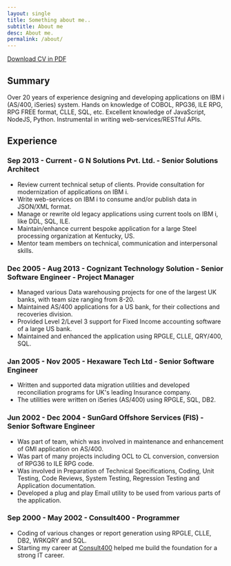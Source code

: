 ```yaml
---
layout: single
title: Something about me..
subtitle: About me
desc: About me.
permalink: /about/
---
```

[Download CV in PDF](/assets/Anand-Khekale-Resume.pdf)
## Summary
Over 20 years of experience designing and developing applications on IBM i (AS/400, iSeries) system.
Hands on knowledge of COBOL, RPG36, ILE RPG, RPG FREE format, CLLE, SQL, etc.
Excellent knowledge of JavaScript, NodeJS, Python.
Instrumental in writing web-services/RESTful APIs.

## Experience 

### Sep 2013 - Current - G N Solutions Pvt. Ltd. - Senior Solutions Architect
- Review current technical setup of clients. Provide consultation for modernization of applications on IBM i.
- Write web-services on IBM i to consume and/or publish data in JSON/XML format.
- Manage or rewrite old legacy applications using current tools on IBM i, like DDL, SQL, ILE.
- Maintain/enhance current bespoke application for a large Steel processing organization at Kentucky, US.
- Mentor team members on technical, communication and interpersonal skills.

### Dec 2005 - Aug 2013 - Cognizant Technology Solution - Senior Software Engineer - Project Manager
- Managed various Data warehousing projects for one of the largest UK banks, with team size ranging from 8-20.
- Maintained AS/400 applications for a US bank, for their collections and recoveries division.
- Provided Level 2/Level 3 support for Fixed Income accounting software of a large US bank.
- Maintained and enhanced the application using RPGLE, CLLE, QRY/400, SQL.

### Jan 2005 - Nov 2005 - Hexaware Tech Ltd - Senior Software Engineer
- Written and supported data migration utilities and developed reconciliation programs for UK's leading Insurance company.
- The utilities were written on iSeries (AS/400) using RPGLE, SQL, DB2.

### Jun 2002 - Dec 2004 - SunGard Offshore Services (FIS) - Senior Software Engineer
- Was part of team, which was involved in maintenance and enhancement of GMI application on AS/400. 
- Was part of many projects including OCL to CL conversion, conversion of RPG36 to ILE RPG code.
- Was involved in Preparation of Technical Specifications, Coding, Unit Testing, Code Reviews, System Testing, Regression Testing and Application documentation.
- Developed a plug and play Email utility to be used from various parts of the application.

### Sep 2000 - May 2002 - Consult400 - Programmer
- Coding of various changes or report generation using RPGLE, CLLE, DB2, WRKQRY and SQL.
- Starting my career at [Consult400](http://theas400.com) helped me build the foundation for a strong IT career.  
